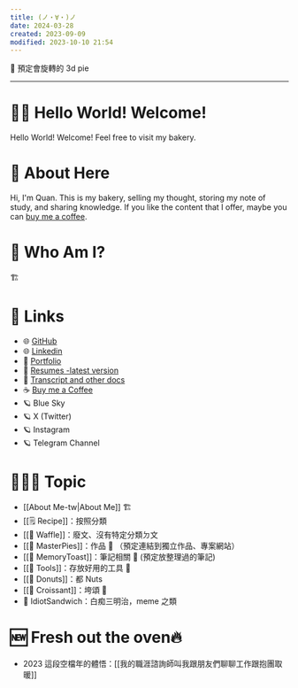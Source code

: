 ```yaml
---
title: (ノ・∀・)ノ
date: 2024-03-28
created: 2023-09-09
modified: 2023-10-10 21:54
---
```

🚧 預定會旋轉的 3d pie

---
# 👋🏼 Hello World! Welcome!
Hello World! Welcome! Feel free to visit my bakery. 

# 💫 About Here
Hi, I'm Quan. This is my bakery, selling my thought, storing my note of study, and sharing knowledge. If you like the content that I offer, maybe you can [buy me a coffee](https://www.buymeacoffee.com/quanquan).

# 🤔 Who Am I?
🏗️

# 🔗 Links
- 🌐 [GitHub](https://github.com/QuanPie)
- 🌐 [Linkedin](https://www.linkedin.com/in/chang-quan-yang-5ba268224/)
- 📁 [Portfolio](https://drive.google.com/drive/folders/12PjD_KszsMoa_KrrmFb2fJOOqELJq3Vo?usp=sharing) 
- 📄 [Resumes -latest version](https://drive.google.com/file/d/18o4sHmBP2K3t941HP5ALwrTvbCHrvR0N/view?usp=sharing) 
- 📄 [Transcript and other docs](https://drive.google.com/file/d/1yWWbxWZweUW6XRrI1vXeX9smc-u85pqg/view?usp=sharing)
- ☕ [Buy me a Coffee](https://www.buymeacoffee.com/quanquan)
- 🪐 Blue Sky
- 🪐 X (Twitter)
- 🪐 Instagram
- 🪐 Telegram Channel

# 🧑🏼‍🍳 Topic
- [[About Me-tw|About Me]] 🏗️
- [[🗒️ Recipe]]：按照分類
- [[🧇 Waffle]]：廢文、沒有特定分類ㄉ文 
- [[🥧 MasterPies]]：作品 🚧 （預定連結到獨立作品、專案網站）
- [[🍞 MemoryToast]]：筆記相關 🚧 (預定放整理過的筆記)
- [[🍴 Tools]]：存放好用的工具 🚧
- [[🍩  Donuts]]：都 Nuts
- [[🥐 Croissant]]：垮頌 🚧
- 🥪 IdiotSandwich：白痴三明治，meme 之類

# 🆕 Fresh out the oven🔥
- 2023 這段空檔年的體悟：[[我的職涯諮詢師叫我跟朋友們聊聊工作跟抱團取暖]]
